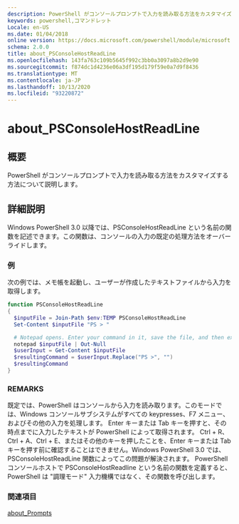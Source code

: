 ```yaml
---
description: PowerShell がコンソールプロンプトで入力を読み取る方法をカスタマイズする方法について説明します。
keywords: powershell,コマンドレット
Locale: en-US
ms.date: 01/04/2018
online version: https://docs.microsoft.com/powershell/module/microsoft.powershell.core/about/about_psconsolehostreadline?view=powershell-7.1&WT.mc_id=ps-gethelp
schema: 2.0.0
title: about_PSConsoleHostReadLine
ms.openlocfilehash: 143fa763c109b5645f992c3bb0a3097a8b2d9e90
ms.sourcegitcommit: f874dc1d4236e06a3df195d179f59e0a7d9f8436
ms.translationtype: MT
ms.contentlocale: ja-JP
ms.lasthandoff: 10/13/2020
ms.locfileid: "93220872"
---
```

# <a name="about_psconsolehostreadline"></a>about_PSConsoleHostReadLine

## <a name="short-description"></a>概要
PowerShell がコンソールプロンプトで入力を読み取る方法をカスタマイズする方法について説明します。

## <a name="long-description"></a>詳細説明

Windows PowerShell 3.0 以降では、PSConsoleHostReadLine という名前の関数を記述できます。この関数は、コンソールの入力の既定の処理方法をオーバーライドします。

### <a name="examples"></a>例

次の例では、メモ帳を起動し、ユーザーが作成したテキストファイルから入力を取得します。

```powershell
function PSConsoleHostReadLine
{
  $inputFile = Join-Path $env:TEMP PSConsoleHostReadLine
  Set-Content $inputFile "PS > "

  # Notepad opens. Enter your command in it, save the file, and then exit.
  notepad $inputFile | Out-Null
  $userInput = Get-Content $inputFile
  $resultingCommand = $userInput.Replace("PS >", "")
  $resultingCommand
}
```

### <a name="remarks"></a>REMARKS

既定では、PowerShell はコンソールから入力を読み取ります。このモードでは、Windows コンソールサブシステムがすべての keypresses、F7 メニュー、およびその他の入力を処理します。 Enter キーまたは Tab キーを押すと、その時点までに入力したテキストが PowerShell によって取得されます。 Ctrl + R、Ctrl + A、Ctrl + E、またはその他のキーを押したことを、Enter キーまたは Tab キーを押す前に確認することはできません。Windows PowerShell 3.0 では、PSConsoleHostReadLine 関数によってこの問題が解決されます。 PowerShell コンソールホストで PSConsoleHostReadline という名前の関数を定義すると、PowerShell は "調理モード" 入力機構ではなく、その関数を呼び出します。

### <a name="see-also"></a>関連項目

[about_Prompts](about_Prompts.md)

